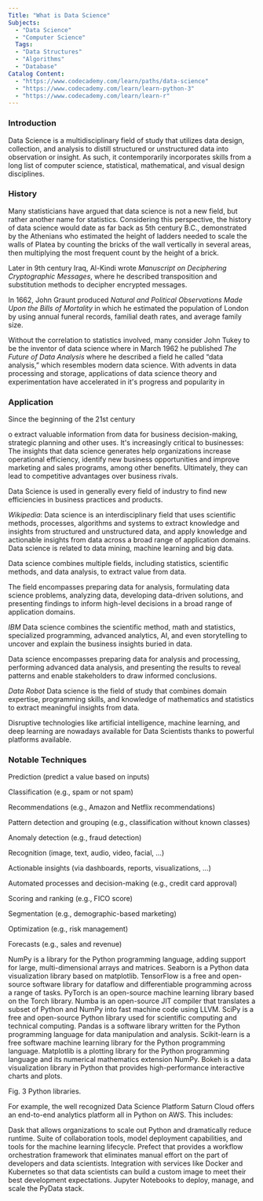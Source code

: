 ```yaml
---
Title: "What is Data Science"
Subjects:
  - "Data Science"
  - "Computer Science"
  Tags:
  - "Data Structures"
  - "Algorithms"
  - "Database"
Catalog Content:
  - "https://www.codecademy.com/learn/paths/data-science"
  - "https://www.codecademy.com/learn/learn-python-3"
  - "https://www.codecademy.com/learn/learn-r"
---
```


### Introduction
Data Science is a multidisciplinary field of study that utilizes data design, collection, and analysis to distill structured or unstructured data into observation or insight. As such, it contemporarily incorporates skills from a long list of computer science, statistical, mathematical, and visual design disciplines.

### History
Many statisticians have argued that data science is not a new field, but rather another name for statistics. Considering this perspective, the history of data science would date as far back as 5th century B.C., demonstrated by the Athenians who estimated the height of ladders needed to scale the walls of Platea by counting the bricks of the wall vertically in several areas, then multiplying the most frequent count by the height of a brick.

Later in 9th century Iraq, Al-Kindi wrote *Manuscript on Deciphering Cryptographic Messages*, where he described transposition and substitution methods to decipher encrypted messages.

In 1662, John Graunt produced *Natural and Political Observations Made Upon the Bills of Mortality* in which he estimated the population of London by using annual funeral records, familial death rates, and average family size.

Without the correlation to statistics involved, many consider John Tukey to be the inventor of data science where in March 1962 he published *The Future of Data Analysis* where he described a field he called “data analysis,” which resembles modern data science. With advents in data processing and storage, applications of data science theory and experimentation have accelerated in it's progress and popularity in


### Application
Since the beginning of the 21st century


o extract valuable information from data for business decision-making, strategic planning and other uses. It's increasingly critical to businesses: The insights that data science generates help organizations increase operational efficiency, identify new business opportunities and improve marketing and sales programs, among other benefits. Ultimately, they can lead to competitive advantages over business rivals.

Data Science is used in generally every field of industry to find new efficiencies in business practices and products.

*Wikipedia*:
Data science is an interdisciplinary field that uses scientific methods, processes, algorithms and systems to extract knowledge and insights from structured and unstructured data, and apply knowledge and actionable insights from data across a broad range of application domains. Data science is related to data mining, machine learning and big data.

Data science combines multiple fields, including statistics, scientific methods, and data analysis, to extract value from data.

The field encompasses preparing data for analysis, formulating data science problems, analyzing data, developing data-driven solutions, and presenting findings to inform high-level decisions in a broad range of application domains.


*IBM*
Data science combines the scientific method, math and statistics, specialized programming, advanced analytics, AI, and even storytelling to uncover and explain the business insights buried in data.

Data science encompasses preparing data for analysis and processing, performing advanced data analysis, and presenting the results to reveal patterns and enable stakeholders to draw informed conclusions.

*Data Robot*
Data science is the field of study that combines domain expertise, programming skills, and knowledge of mathematics and statistics to extract meaningful insights from data.

Disruptive technologies like artificial intelligence, machine learning, and deep learning are nowadays available for Data Scientists thanks to powerful platforms available.

### Notable Techniques

Prediction (predict a value based on inputs)

Classification (e.g., spam or not spam)

Recommendations (e.g., Amazon and Netflix recommendations)

Pattern detection and grouping (e.g., classification without known classes)

Anomaly detection (e.g., fraud detection)

Recognition (image, text, audio, video, facial, …)

Actionable insights (via dashboards, reports, visualizations, …)

Automated processes and decision-making (e.g., credit card approval)

Scoring and ranking (e.g., FICO score)

Segmentation (e.g., demographic-based marketing)

Optimization (e.g., risk management)

Forecasts (e.g., sales and revenue)

NumPy is a library for the Python programming language, adding support for large, multi-dimensional arrays and matrices.
Seaborn is a Python data visualization library based on matplotlib.
TensorFlow is a free and open-source software library for dataflow and differentiable programming across a range of tasks.
PyTorch is an open-source machine learning library based on the Torch library.
Numba is an open-source JIT compiler that translates a subset of Python and NumPy into fast machine code using LLVM.
SciPy is a free and open-source Python library used for scientific computing and technical computing.
Pandas is a software library written for the Python programming language for data manipulation and analysis.
Scikit-learn is a free software machine learning library for the Python programming language.
Matplotlib is a plotting library for the Python programming language and its numerical mathematics extension NumPy.
Bokeh is a data visualization library in Python that provides high-performance interactive charts and plots.


Fig. 3 Python libraries.

For example, the well recognized Data Science Platform Saturn Cloud offers an end-to-end analytics platform all in Python on AWS. This includes:

Dask that allows organizations to scale out Python and dramatically reduce runtime.
Suite of collaboration tools, model deployment capabilities, and tools for the machine learning lifecycle.
Prefect that provides a workflow orchestration framework that eliminates manual effort on the part of developers and data scientists.
Integration with services like Docker and Kubernetes so that data scientists can build a custom image to meet their best development expectations.
Jupyter Notebooks to deploy, manage, and scale the PyData stack.
